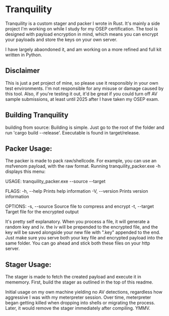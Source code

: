# Tranquility

Tranquility is a custom stager and packer I wrote in Rust. It's mainly a side project I'm working on while I study for my OSEP certification. The tool is designed with payload encryption in mind, which means you can encrypt your payloads and store the keys on your own server.

I have largely abaondoned it, and am working on a more refined and full kit written in Python.

## Disclaimer

This is just a pet project of mine, so please use it responsibly in your own test environments. I'm not responsible for any misuse or damage caused by this tool. Also, if you're testing it out, it'd be great if you could turn off AV sample submissions, at least until 2025 after I have taken my OSEP exam.

## Building Tranquility

building from source:
Building is simple. Just go to the root of the folder and run 'cargo build --release'. Executable is found in target/release.

## Packer Usage:
The packer is made to pack raw/shellcode. For example, you can use an msfvenom payload, with the raw format.
Running tranquility_packer.exe -h displays this menu:

USAGE:
    tranquility_packer.exe --source <source> --target <target>

FLAGS:
    -h, --help       Prints help information
    -V, --version    Prints version information

OPTIONS:
    -s, --source <source>    Source file to compress and encrypt
    -t, --target <target>    Target file for the encrypted output

It's pretty self explanatory. When you process a file, it will generate a random key and iv. the iv will be prepended to the encrypted file, and the key will be saved alongside your new file with ".key" appended to the end.
Just make sure you serve both your key file and encrypted payload into the same folder. You can go ahead and stick both these files on your http server.


## Stager Usage:
The stager is made to fetch the created payload and execute it in mememory.
First, build the stager as outlined in the top of this readme.

Initial usage on my own machine yielding no AV detections, regardless how aggressive I was with my meterpreter session. Over time, meterpreter began getting killed when dropping into shells or migrating the process. Later, it would remove the stager immediately after compiling. YMMV.
